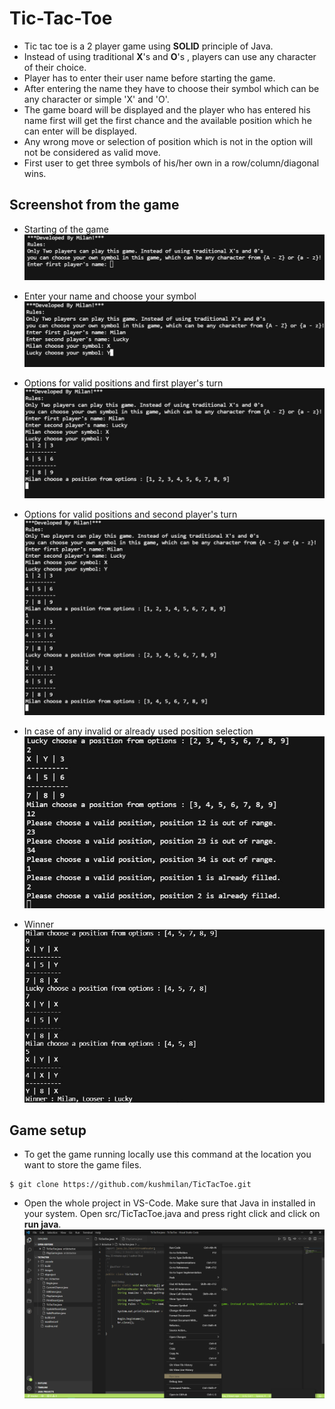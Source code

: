 # Tic-Tac-Toe

- Tic tac toe is a 2 player game using **SOLID** principle of Java.
- Instead of using traditional **X**'s and **O**'s , players can use any character of their choice.
- Player has to enter their user name before starting the game.
- After entering the name they have to choose their symbol which can be any character or simple 'X' and 'O'.
- The game board will be displayed and the player who has entered his name first will get the first chance and the available position which he can enter will be displayed. 
- Any wrong move or selection of position which is not in the option will not be considered as valid move.
- First user to get three symbols of his/her own in a row/column/diagonal wins.

## Screenshot from the game

- Starting of the game 
![Start!](/images/1.JPG "start")

- Enter your name and choose your symbol
![Choose name!](/images/2.JPG "Choose name and symbol")

- Options for valid positions and first player's turn
![First!](/images/3.JPG "First player's ture")

- Options for valid positions and second player's turn
![Second!](/images/4.JPG "Second player's ture")

- In case of any invalid or already used position selection
![Invalid!](/images/5.JPG "Use valid position")

- Winner 
![Winner!](/images/6.JPG "Winner")


## Game setup 

- To get the game running locally use this command at the location you want to store the game files.
```
$ git clone https://github.com/kushmilan/TicTacToe.git
```

- Open the whole project in VS-Code. Make sure that Java in installed in your system. Open src/TicTacToe.java and press right click and click on **run java**.
![Setup!](/images/7.png "Setup")